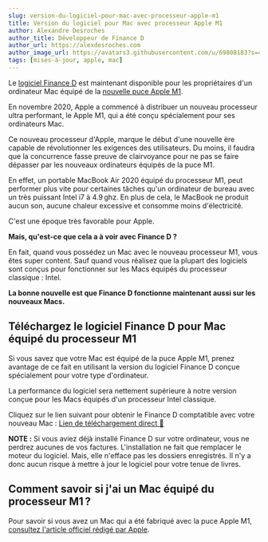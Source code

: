 ```yaml
---
slug: version-du-logiciel-pour-mac-avec-processeur-apple-m1 
title: Version du logiciel pour Mac avec processeur Apple M1 
author: Alexandre Desroches 
author_title: Développeur de Finance D 
author_url: https://alexdesroches.com
author_image_url: https://avatars3.githubusercontent.com/u/69808183?s=460&u=209132f93efd38e59b62bd617a6d4b4ebb14e5e3&v=4
tags: [mises-à-jour, apple, mac]
---
```


Le [logiciel Finance&nbsp;D](https://finance-d.com) est maintenant disponible pour les propriétaires
d'un ordinateur Mac équipé de la [nouvelle puce Apple M1](https://en.wikipedia.org/wiki/Apple_M1).

En novembre 2020, Apple a commencé à distribuer un nouveau processeur ultra performant, le Apple M1, qui a été conçu
spécialement pour ses ordinateurs Mac. 

Ce nouveau processeur d'Apple, marque le début d'une nouvelle ère capable de révolutionner 
les exigences des utilisateurs. Du moins, il faudra que la concurrence fasse preuve de clairvoyance
pour ne pas se faire dépasser par les nouveaux ordinateurs équipés de la puce M1.

En effet, un portable MacBook Air 2020 équipé du processeur M1, peut performer plus vite pour certaines tâches
qu'un ordinateur de bureau avec un très puissant Intel i7 à 4.9 ghz. En plus de cela, le MacBook ne produit aucun son,
aucune chaleur excessive et consomme moins d'électricité.

C'est une époque très favorable pour Apple.

**Mais, qu'est-ce que cela a à voir avec Finance&nbsp;D&nbsp;?** 

En fait, quand vous possédez un Mac avec le nouveau processeur M1, vous êtes super content. 
Sauf quand vous réalisez que la plupart des logiciels sont conçus pour fonctionner sur les Macs équipés du processeur 
classique&nbsp;: Intel.

**La bonne nouvelle est que Finance&nbsp;D fonctionne maintenant aussi sur les nouveaux Macs.**

## Téléchargez le logiciel Finance&nbsp;D pour Mac équipé du processeur M1

Si vous savez que votre Mac est équipé de la puce Apple M1, prenez avantage de ce fait en utilisant
la version du logiciel Finance&nbsp;D conçue spécialement pour votre type d'ordinateur. 

La performance du logiciel sera nettement supérieure à notre version conçue
pour les Macs équipés d'un processeur Intel classique.

Cliquez sur le lien suivant pour obtenir le Finance&nbsp;D comptatible avec votre nouveau Mac&nbsp;:
[Lien de téléchargement direct 💾](https://app.finance-d.com/telechargement/mac/arm64/FinanceD-Installation.dmg)

**NOTE&nbsp;:** Si vous aviez déjà installé Finance&nbsp;D sur votre ordinateur, vous ne perdrez aucunes de vos factures.
L'installation ne fait que remplacer le moteur du logiciel. Mais, elle n'efface pas les dossiers enregistrés. 
Il n'y a donc aucun risque à mettre à jour le logiciel pour votre tenue de livres.

## Comment savoir si j'ai un Mac équipé du processeur M1 ?

Pour savoir si vous avez un Mac qui a été fabriqué avec la puce Apple M1, 
[consultez l'article officiel rédigé par Apple](https://support.apple.com/fr-ca/HT211814).

